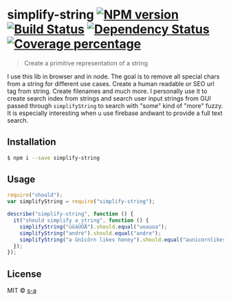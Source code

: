 # simplify-string [![NPM version][npm-image]][npm-url] [![Build Status][travis-image]][travis-url] [![Dependency Status][daviddm-image]][daviddm-url] [![Coverage percentage][coveralls-image]][coveralls-url]
> Create a primitive representation of a string

I use this lib in browser and in node. The goal is to remove all special chars from a string for different use cases. Create a human readable or SEO url tag from string. Create filenames and much more. I personally use it to create search index from strings and search user input strings from GUI passed through ```simplifyString``` to search with "some" kind of "more" fuzzy. It is especially interesting when u use firebase andwant to provide a full text search.
## Installation

```sh
$ npm i --save simplify-string
```

## Usage

```js
require("should");
var simplifyString = require("simplify-string");

describe("simplify-string", function () {
  it("should simplify a string", function () {
    simplifyString("üöäÜÖÄ").should.equal("uoauoa");
    simplifyString("andrè").should.equal("andre");
    simplifyString("a ûnîcôrn likes honey").should.equal("aunicornlikeshoney");
  });
});
```
## License

MIT © [s-a](https://github.com/s-a)


[npm-image]: https://badge.fury.io/js/simplify-string.svg
[npm-url]: https://npmjs.org/package/simplify-string
[travis-image]: https://travis-ci.org/s-a/simplify-string.svg?branch=master
[travis-url]: https://travis-ci.org/s-a/simplify-string
[daviddm-image]: https://david-dm.org/s-a/simplify-string.svg?theme=shields.io
[daviddm-url]: https://david-dm.org/s-a/simplify-string
[coveralls-image]: https://coveralls.io/repos/s-a/simplify-string/badge.svg
[coveralls-url]: https://coveralls.io/r/s-a/simplify-string
